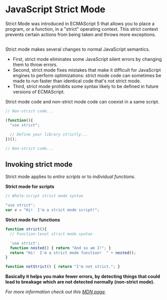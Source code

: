# JavaScript Strict Mode

Strict Mode was introduced in ECMAScript 5 that allows you to place a program, or a function, in a "strict" operating context. This strict context prevents certain actions from being taken and throws more exceptions.

## 

Strict mode makes several changes to normal JavaScript semantics.

- First, strict mode eliminates some JavaScript silent errors by changing them to throw errors.
- Second, strict mode fixes mistakes that make it difficult for JavaScript engines to perform optimizations: strict mode code can sometimes be made to run faster than identical code that's not strict mode.
- Third, strict mode prohibits some syntax likely to be defined in future versions of ECMAScript.

Strict mode code and non-strict mode code can coexist in a same script.

```javascript
// Non-strict code...

(function(){
  "use strict";

  // Define your library strictly...
})();

// Non-strict code...
```

## Invoking strict mode

Strict mode applies to _entire scripts_ or to _individual functions_.

**Strict mode for scripts**

```javascript
// Whole-script strict mode syntax

"use strict";
var v = "Hi!  I'm a strict mode script!";
```

**Strict mode for functions**

```javascript
function strict(){
  // Function-level strict mode syntax

  'use strict';
  function nested() { return "And so am I!"; }
  return "Hi!  I'm a strict mode function!  " + nested();
}

function notStrict() { return "I'm not strict."; }
```

**Basically it helps you make fewer errors, by detecting things that could lead to breakage which are not detected normally (non-strict mode).**

*For more information check out this [MDN page](https://developer.mozilla.org/en/docs/Web/JavaScript/Reference/Strict_mode).*
